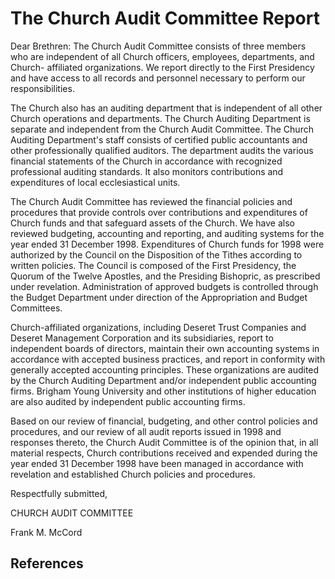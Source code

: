 # The Church Audit Committee Report

Dear Brethren: The Church Audit Committee consists of three members who are
independent of all Church officers, employees, departments, and Church-
affiliated organizations. We report directly to the First Presidency and have
access to all records and personnel necessary to perform our responsibilities.

The Church also has an auditing department that is independent of all other
Church operations and departments. The Church Auditing Department is separate
and independent from the Church Audit Committee. The Church Auditing
Department's staff consists of certified public accountants and other
professionally qualified auditors. The department audits the various financial
statements of the Church in accordance with recognized professional auditing
standards. It also monitors contributions and expenditures of local
ecclesiastical units.

The Church Audit Committee has reviewed the financial policies and procedures
that provide controls over contributions and expenditures of Church funds and
that safeguard assets of the Church. We have also reviewed budgeting,
accounting and reporting, and auditing systems for the year ended 31 December
1998. Expenditures of Church funds for 1998 were authorized by the Council on
the Disposition of the Tithes according to written policies. The Council is
composed of the First Presidency, the Quorum of the Twelve Apostles, and the
Presiding Bishopric, as prescribed under revelation. Administration of
approved budgets is controlled through the Budget Department under direction
of the Appropriation and Budget Committees.

Church-affiliated organizations, including Deseret Trust Companies and Deseret
Management Corporation and its subsidiaries, report to independent boards of
directors, maintain their own accounting systems in accordance with accepted
business practices, and report in conformity with generally accepted
accounting principles. These organizations are audited by the Church Auditing
Department and/or independent public accounting firms. Brigham Young
University and other institutions of higher education are also audited by
independent public accounting firms.

Based on our review of financial, budgeting, and other control policies and
procedures, and our review of all audit reports issued in 1998 and responses
thereto, the Church Audit Committee is of the opinion that, in all material
respects, Church contributions received and expended during the year ended 31
December 1998 have been managed in accordance with revelation and established
Church policies and procedures.

Respectfully submitted,

CHURCH AUDIT COMMITTEE

Frank M. McCord

## References

